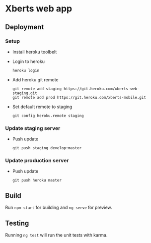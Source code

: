 # Xberts web app

## Deployment

### Setup
  - Install heroku toolbelt
  - Login to heroku

        heroku login
  
  - Add heroku git remote
  
        git remote add staging https://git.heroku.com/xberts-web-staging.git
        git remote add prod https://git.heroku.com/xberts-mobile.git
        
  - Set default remote to staging
  
        git config heroku.remote staging
        
### Update staging server
  - Push update
  
        git push staging develop:master
        
### Update production server
  - Push update
  
        git push heroku master
        
## Build

Run `npm start` for building and `ng serve` for preview.

## Testing

Running `ng test` will run the unit tests with karma.
